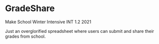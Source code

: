 # GradeShare
 Make School Winter Intensive INT 1.2 2021


Just an overglorified spreadsheet where users can submit and share their grades from school.
